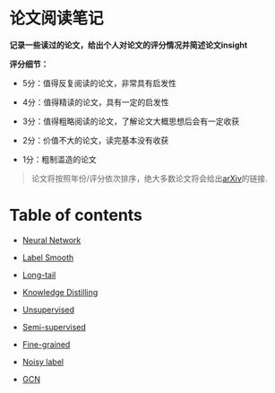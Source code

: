 # 论文阅读笔记

**记录一些读过的论文，给出个人对论文的评分情况并简述论文insight**

**评分细节：** 

- 5分：值得反复阅读的论文，非常具有启发性

- 4分：值得精读的论文，具有一定的启发性

- 3分：值得粗略阅读的论文，了解论文大概思想后会有一定收获

- 2分：价值不大的论文，读完基本没有收获

- 1分：粗制滥造的论文

> 论文将按照年份/评分依次排序，绝大多数论文将会给出[arXiv](https://arxiv.org/)的链接.


# Table of contents

- [Neural Network](https://github.com/SunYiXuan98/neural_network_papers/tree/main/Neural%20Network)

- [Label Smooth](https://github.com/SunYiXuan98/neural_network_papers/tree/main/Label%20Smooth)

- [Long-tail](https://github.com/SunYiXuan98/neural_network_papers/tree/main/Long-tail)

- [Knowledge Distilling](https://github.com/SunYiXuan98/neural_network_papers/tree/main/Knowledge%20Distilling)

- [Unsupervised](https://github.com/SunYiXuan98/neural_network_papers/tree/main/Unsupervised)

- [Semi-supervised](https://github.com/SunYiXuan98/neural_network_papers/tree/main/Semi-supervised)

- [Fine-grained](https://github.com/SunYiXuan98/neural_network_papers/tree/main/Fine-grained)

- [Noisy label](https://github.com/SunYiXuan98/neural_network_papers/tree/main/Noisy%20label)

- [GCN](https://github.com/SunYiXuan98/neural_network_papers/tree/main/GCN)